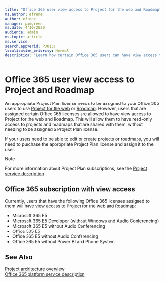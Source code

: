 ```yaml
---
title: "Office 365 user view access to Project for the web and Roadmap"
ms.author: efrene
author: efrene
manager: pamgreen
ms.date: 4/10/2020
audience: admin
ms.topic: article
ms.service: 
search.appverid: PJO150
localization_priority: Normal
description: "Learn how certain Office 365 users can have view access to Project for the web and Roadmap"
---
```


# Office 365 user view access to Project and Roadmap

An appropriate Project Plan license needs to be assigned to your Office 365 users to use [Project for the web](https://go.microsoft.com/fwlink/?linkid=2108301) or [Roadmap](https://support.office.com/article/Video-Welcome-to-Roadmap-57764149-51b8-468f-a50d-9ea6a4fd835a). However, users that are assigned certain Office 365 licenses are allowed to have view access to Project for the web and Roadmap. 
This will allow them to have read-only access to projects and roadmaps that are shared with them, without needing to be assigned a Project Plan license.

 If your users need to be able to edit or create projects or roadmaps, you will need to purchase the appropriate Project Plan license and assign it to the user.



> [!Note] 
> For more information about Project Plan subscriptions, see the [Project service description](https://docs.microsoft.com/office365/servicedescriptions/project-online-service-description/project-online-service-description)

## Office 365 subscription with view access

Currently, users that have the following Office 365 licenses assigned to them will have view access to Project for the web and Roadmap:

- Microsoft 365 E5
- Microsoft 365 E5 Developer (without Windows and Audio Conferencing)
- Microsoft 365 E5 without Audio Conferencing
- Office 365 E5
- Office 365 E5 without Audio Conferencing
- Office 365 E5 without Power BI and Phone System




## See Also
  
[Project architecture overview](project-architecture-overview.md)</br>
[Office 365 platform service description](https://docs.microsoft.com/office365/servicedescriptions/office-365-platform-service-description/office-365-platform-service-description)




